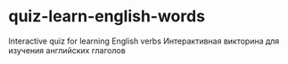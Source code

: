 # quiz-learn-english-words
Interactive quiz for learning English verbs
Интерактивная викторина для изучения английских глаголов
